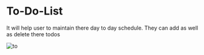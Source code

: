 # To-Do-List
It will help user to maintain there day to day schedule. They can add as
well as delete there todos

![to](https://user-images.githubusercontent.com/73706509/132104280-f7943ed0-138d-4c92-ac53-4118ac0870e8.png)
